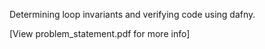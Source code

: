 Determining loop invariants and verifying code using dafny.


[View problem_statement.pdf for more info]
